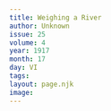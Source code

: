 ```yaml
---
title: Weighing a River
author: Unknown
issue: 25
volume: 4
year: 1917
month: 17
day: VI
tags:
layout: page.njk
image:
---
```



